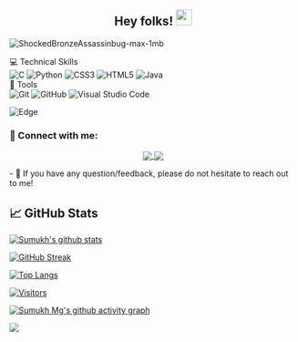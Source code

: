 <h2 align="center">
  Hey folks!
  <img src="https://media.giphy.com/media/hvRJCLFzcasrR4ia7z/giphy.gif" width="28">
</h2>
 

![ShockedBronzeAssassinbug-max-1mb](https://user-images.githubusercontent.com/83581264/162783762-c553bc06-f98f-4d91-9a8d-d4ed9ccce4ab.gif)




 💻 Technical Skills <br> 
![C](https://img.shields.io/badge/c-%2300599C.svg?style=for-the-badge&logo=c&logoColor=white) 
![Python](https://img.shields.io/badge/python-3670A0?style=for-the-badge&logo=python&logoColor=ffdd54) 
![CSS3](https://img.shields.io/badge/css3-%231572B6.svg?style=for-the-badge&logo=css3&logoColor=white)
![HTML5](https://img.shields.io/badge/html5-%23E34F26.svg?style=for-the-badge&logo=html5&logoColor=white)
![Java](https://img.shields.io/badge/Java-ED8B00?style=for-the-badge&logo=java&logoColor=white)</br>
🔨 Tools </br>
![Git](https://img.shields.io/badge/git-%23F05033.svg?style=for-the-badge&logo=git&logoColor=white) 
![GitHub](https://img.shields.io/badge/GitHub-100000?style=for-the-badge&logo=github&logoColor=white)
![Visual Studio Code](https://img.shields.io/badge/Visual%20Studio%20Code-0078d7.svg?style=for-the-badge&logo=visual-studio-code&logoColor=white)

![Edge](https://img.shields.io/badge/Edge-0078D7?style=for-the-badge&logo=Microsoft-edge&logoColor=white)

### 🤝 Connect with me:

<p align="center">
  <a href="https://twitter.com/sumukhmg">
  <img align="center" src="https://img.shields.io/twitter/follow/sumukhmg?label=Twitter&logo=twitter&style=for-the-badge" />  
</a>
  <a href="https://www.linkedin.com/in/sumukh-mg/">
  <img align="center" src="https://img.shields.io/badge/linkedin-%230077B5.svg?style=for-the-badge&logo=linkedin&logoColor=white" />
 </a>
 </p>
- 💬 If you have any question/feedback, please do not hesitate to reach out to me!

## 📈 GitHub Stats 

[![Sumukh's github stats](https://github-readme-stats.vercel.app/api?username=sumukhmg)](https://github.com/sumukhmg)

[![GitHub Streak](https://github-readme-streak-stats.herokuapp.com/?user=sumukhmg)](https://git.io/streak-stats)




[![Top Langs](https://github-readme-stats.vercel.app/api/top-langs/?username=sumukhmg&layout=compact)](https://github.com/sumukhmg) </br>

[![Visitors](https://visitor-badge.glitch.me/badge?page_id=sumukhmg.sumukhmg)](https://sumukhmg/)
  
[![Sumukh Mg's github activity graph](https://activity-graph.herokuapp.com/graph?username=sumukhmg&theme=dracula)](https://github.com/sumukhmg/github-readme-activity-graph)
<div style="align=center">
  <a href="https://holopin.io/sumukhmg"><img src="https://holopin.me/@sumukhmg" /></a>
